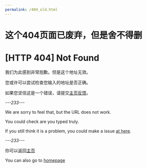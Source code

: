 ```yaml
---
permalink: /404_old.html
---
```

# 这个404页面已废弃，但是舍不得删
# [HTTP 404] Not Found

我们为此感到非常抱歉。但是这个地址无效。

您或许可以尝试检查您输入的地址是否正确。

如果您坚信这是一个错误，请提交[主页反馈](https://github.com/kdXiaoyi/kdxiaoyi.github.io/issues/new)。

_---233---_

We are sorry to feel that, but the URL does not work.

You could check are you typed truly.

If you still think it is a problem, you could make a issue [at here](https://github.com/kdXiaoyi/kdxiaoyi.github.io/issues/new).

_---233---_

你可以返回[主页](http://kdxiaoyi.github.io/)

You can also go to [homepage](http://kdxiaoyi.github.io/)
